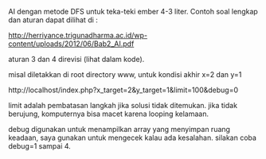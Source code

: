 AI dengan metode DFS untuk teka-teki ember 4-3 liter. Contoh soal lengkap dan aturan dapat dilihat di :

http://herriyance.trigunadharma.ac.id/wp-content/uploads/2012/06/Bab2_AI.pdf

aturan 3 dan 4 direvisi (lihat dalam kode).

misal diletakkan di root directory www, untuk kondisi akhir x=2 dan y=1

http://localhost/index.php?x_target=2&y_target=1&limit=100&debug=0

limit adalah pembatasan langkah jika solusi tidak ditemukan. jika tidak berujung, komputernya bisa macet karena looping kelamaan.

debug digunakan untuk menampilkan array yang menyimpan ruang keadaan, saya gunakan untuk mengecek kalau ada kesalahan. silakan coba debug=1 sampai 4.

